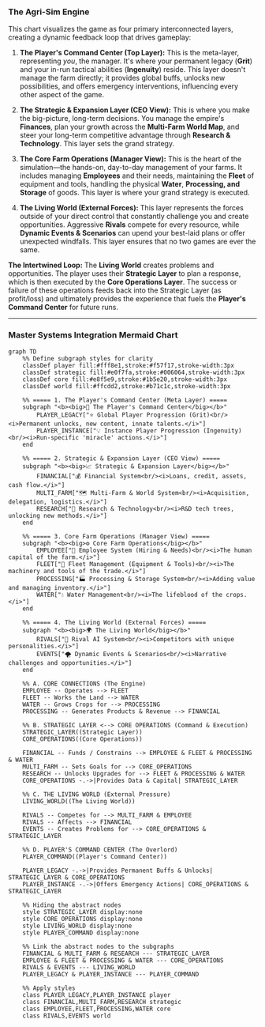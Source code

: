 ### The Agri-Sim Engine

This chart visualizes the game as four primary interconnected layers, creating a dynamic feedback loop that drives gameplay:

1.  **The Player's Command Center (Top Layer):** This is the meta-layer, representing *you*, the manager. It's where your permanent legacy (**Grit**) and your in-run tactical abilities (**Ingenuity**) reside. This layer doesn't manage the farm directly; it provides global buffs, unlocks new possibilities, and offers emergency interventions, influencing every other aspect of the game.

2.  **The Strategic & Expansion Layer (CEO View):** This is where you make the big-picture, long-term decisions. You manage the empire's **Finances**, plan your growth across the **Multi-Farm World Map**, and steer your long-term competitive advantage through **Research & Technology**. This layer sets the grand strategy.

3.  **The Core Farm Operations (Manager View):** This is the heart of the simulation—the hands-on, day-to-day management of your farms. It includes managing **Employees** and their needs, maintaining the **Fleet** of equipment and tools, handling the physical **Water**, **Processing, and Storage** of goods. This layer is where your grand strategy is executed.

4.  **The Living World (External Forces):** This layer represents the forces outside of your direct control that constantly challenge you and create opportunities. Aggressive **Rivals** compete for every resource, while **Dynamic Events & Scenarios** can upend your best-laid plans or offer unexpected windfalls. This layer ensures that no two games are ever the same.

**The Intertwined Loop:** The **Living World** creates problems and opportunities. The player uses their **Strategic Layer** to plan a response, which is then executed by the **Core Operations Layer**. The success or failure of these operations feeds back into the Strategic Layer (as profit/loss) and ultimately provides the experience that fuels the **Player's Command Center** for future runs.

---

### Master Systems Integration Mermaid Chart

```mermaid
graph TD
    %% Define subgraph styles for clarity
    classDef player fill:#fff8e1,stroke:#f57f17,stroke-width:3px
    classDef strategic fill:#e0f7fa,stroke:#006064,stroke-width:3px
    classDef core fill:#e8f5e9,stroke:#1b5e20,stroke-width:3px
    classDef world fill:#ffcdd2,stroke:#b71c1c,stroke-width:3px

    %% ===== 1. The Player's Command Center (Meta Layer) =====
    subgraph "<b><big>👑 The Player's Command Center</big></b>"
        PLAYER_LEGACY["⭐ Global Player Progression (Grit)<br/><i>Permanent unlocks, new content, innate talents.</i>"]
        PLAYER_INSTANCE["💡 Instance Player Progression (Ingenuity)<br/><i>Run-specific 'miracle' actions.</i>"]
    end

    %% ===== 2. Strategic & Expansion Layer (CEO View) =====
    subgraph "<b><big>📈 Strategic & Expansion Layer</big></b>"
        FINANCIAL["💰 Financial System<br/><i>Loans, credit, assets, cash flow.</i>"]
        MULTI_FARM["🗺️ Multi-Farm & World System<br/><i>Acquisition, delegation, logistics.</i>"]
        RESEARCH["🔬 Research & Technology<br/><i>R&D tech trees, unlocking new methods.</i>"]
    end

    %% ===== 3. Core Farm Operations (Manager View) =====
    subgraph "<b><big>⚙️ Core Farm Operations</big></b>"
        EMPLOYEE["👥 Employee System (Hiring & Needs)<br/><i>The human capital of the farm.</i>"]
        FLEET["🚜 Fleet Management (Equipment & Tools)<br/><i>The machinery and tools of the trade.</i>"]
        PROCESSING["🏭 Processing & Storage System<br/><i>Adding value and managing inventory.</i>"]
        WATER["💧 Water Management<br/><i>The lifeblood of the crops.</i>"]
    end

    %% ===== 4. The Living World (External Forces) =====
    subgraph "<b><big>🌍 The Living World</big></b>"
        RIVALS["🤖 Rival AI System<br/><i>Competitors with unique personalities.</i>"]
        EVENTS["🌪️ Dynamic Events & Scenarios<br/><i>Narrative challenges and opportunities.</i>"]
    end

    %% A. CORE CONNECTIONS (The Engine)
    EMPLOYEE -- Operates --> FLEET
    FLEET -- Works the Land --> WATER
    WATER -- Grows Crops for --> PROCESSING
    PROCESSING -- Generates Products & Revenue --> FINANCIAL
    
    %% B. STRATEGIC LAYER <--> CORE OPERATIONS (Command & Execution)
    STRATEGIC_LAYER((Strategic Layer))
    CORE_OPERATIONS((Core Operations))
    
    FINANCIAL -- Funds / Constrains --> EMPLOYEE & FLEET & PROCESSING & WATER
    MULTI_FARM -- Sets Goals for --> CORE_OPERATIONS
    RESEARCH -- Unlocks Upgrades for --> FLEET & PROCESSING & WATER
    CORE_OPERATIONS -.->|Provides Data & Capital| STRATEGIC_LAYER

    %% C. THE LIVING WORLD (External Pressure)
    LIVING_WORLD((The Living World))
    
    RIVALS -- Competes for --> MULTI_FARM & EMPLOYEE
    RIVALS -- Affects --> FINANCIAL
    EVENTS -- Creates Problems for --> CORE_OPERATIONS & STRATEGIC_LAYER

    %% D. PLAYER'S COMMAND CENTER (The Overlord)
    PLAYER_COMMAND((Player's Command Center))
    
    PLAYER_LEGACY -.->|Provides Permanent Buffs & Unlocks| STRATEGIC_LAYER & CORE_OPERATIONS
    PLAYER_INSTANCE -.->|Offers Emergency Actions| CORE_OPERATIONS & STRATEGIC_LAYER
    
    %% Hiding the abstract nodes
    style STRATEGIC_LAYER display:none
    style CORE_OPERATIONS display:none
    style LIVING_WORLD display:none
    style PLAYER_COMMAND display:none
    
    %% Link the abstract nodes to the subgraphs
    FINANCIAL & MULTI_FARM & RESEARCH --- STRATEGIC_LAYER
    EMPLOYEE & FLEET & PROCESSING & WATER --- CORE_OPERATIONS
    RIVALS & EVENTS --- LIVING_WORLD
    PLAYER_LEGACY & PLAYER_INSTANCE --- PLAYER_COMMAND
    
    %% Apply styles
    class PLAYER_LEGACY,PLAYER_INSTANCE player
    class FINANCIAL,MULTI_FARM,RESEARCH strategic
    class EMPLOYEE,FLEET,PROCESSING,WATER core
    class RIVALS,EVENTS world
```